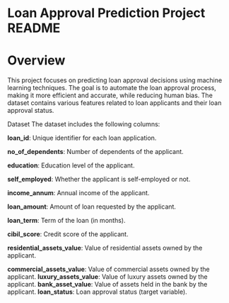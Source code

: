
# Loan Approval Prediction Project README

# Overview
This project focuses on predicting loan approval decisions using machine learning techniques. The goal is to automate the loan approval process, making it more efficient and accurate, while reducing human bias. The dataset contains various features related to loan applicants and their loan approval status.

Dataset
The dataset includes the following columns:

**loan_id**: Unique identifier for each loan application.

**no_of_dependents**: Number of dependents of the applicant.

**education**: Education level of the applicant.

**self_employed**: Whether the applicant is self-employed or not.

**income_annum**: Annual income of the applicant.

**loan_amount**: Amount of loan requested by the applicant.

**loan_term**: Term of the loan (in months).

**cibil_score**: Credit score of the applicant.

**residential_assets_value**: Value of residential assets owned by the applicant.

**commercial_assets_value**: Value of commercial assets owned by the applicant.
**luxury_assets_value**: Value of luxury assets owned by the applicant.
**bank_asset_value**: Value of assets held in the bank by the applicant.
**loan_status**: Loan approval status (target variable).
